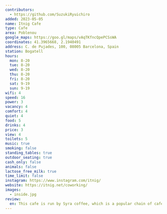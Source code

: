 ```yaml
---
contributors:
  - https://github.com/SuzukiRyuichiro
added: 2023-05-05
name: Itnig Cafe
type: Cafe
area: Poblenou
google_maps: https://goo.gl/maps/vAqTKfncQpePCSsWA
coordinates: 41.3965668, 2.1940491
address: C. de Pujades, 100, 08005 Barcelona, Spain
station: Bogatell
hours:
  mon: 8-20
  tue: 8-20
  wed: 8-20
  thu: 8-20
  fri: 8-20
  sat: 9-19
  sun: 9-19
wifi: 4
speed: 16
power: 3
vacancy: 4
comfort: 4
quiet: 4
food: 5
drinks: 4
price: 3
view: 4
toilets: 5
music: true
smoking: false
standing_tables: true
outdoor_seating: true
cash_only: false
animals: false
lactose_free_milk: true
time_limit: false
instagram: https://www.instagram.com/itnig/
website: https://itnig.net/coworking/
images:
  - inside.jpg
review:
  en: This cafe is run by Syra coffee, which is a popular chain of cafe in Spain. The building is a coworking space / startup community called itnig, but the cafe is open to public with a plenty of seats. The WiFi is workable but not the fastest. Also, there are not so many comfortable seats to sit for the entire day, especially if you're alone. If you can't get the table seats, you only get the high stools or the weird mattress seats. There's not many power outlets as well. Also, in the after noon, the sun light gets bit too much and can get quite hot inside.
---
```


